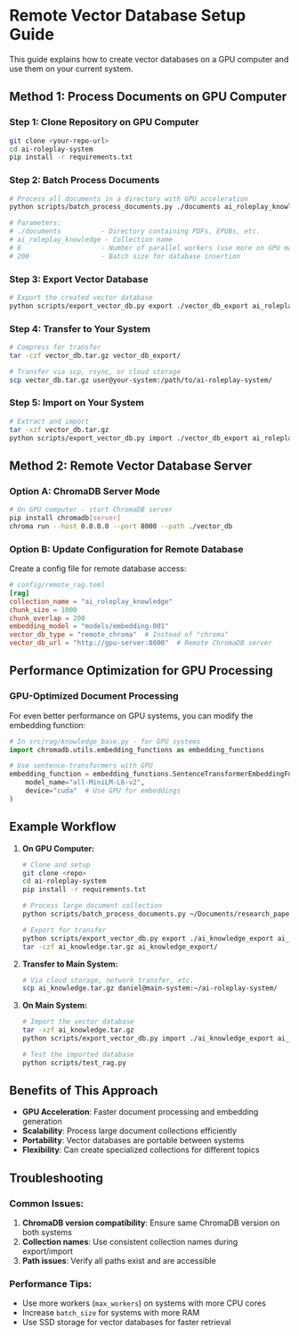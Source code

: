 # Remote Vector Database Setup Guide

This guide explains how to create vector databases on a GPU computer and use them on your current system.

## Method 1: Process Documents on GPU Computer

### Step 1: Clone Repository on GPU Computer
```bash
git clone <your-repo-url>
cd ai-roleplay-system
pip install -r requirements.txt
```

### Step 2: Batch Process Documents
```bash
# Process all documents in a directory with GPU acceleration
python scripts/batch_process_documents.py ./documents ai_roleplay_knowledge 8 200

# Parameters:
# ./documents          - Directory containing PDFs, EPUBs, etc.
# ai_roleplay_knowledge - Collection name
# 8                    - Number of parallel workers (use more on GPU machine)
# 200                  - Batch size for database insertion
```

### Step 3: Export Vector Database
```bash
# Export the created vector database
python scripts/export_vector_db.py export ./vector_db_export ai_roleplay_knowledge
```

### Step 4: Transfer to Your System
```bash
# Compress for transfer
tar -czf vector_db.tar.gz vector_db_export/

# Transfer via scp, rsync, or cloud storage
scp vector_db.tar.gz user@your-system:/path/to/ai-roleplay-system/
```

### Step 5: Import on Your System
```bash
# Extract and import
tar -xzf vector_db.tar.gz
python scripts/export_vector_db.py import ./vector_db_export ai_roleplay_knowledge
```

## Method 2: Remote Vector Database Server

### Option A: ChromaDB Server Mode
```bash
# On GPU computer - start ChromaDB server
pip install chromadb[server]
chroma run --host 0.0.0.0 --port 8000 --path ./vector_db
```

### Option B: Update Configuration for Remote Database
Create a config file for remote database access:

```toml
# config/remote_rag.toml
[rag]
collection_name = "ai_roleplay_knowledge"
chunk_size = 1000
chunk_overlap = 200
embedding_model = "models/embedding-001"
vector_db_type = "remote_chroma"  # Instead of "chroma"
vector_db_url = "http://gpu-server:8000"  # Remote ChromaDB server
```

## Performance Optimization for GPU Processing

### GPU-Optimized Document Processing
For even better performance on GPU systems, you can modify the embedding function:

```python
# In src/rag/knowledge_base.py - for GPU systems
import chromadb.utils.embedding_functions as embedding_functions

# Use sentence-transformers with GPU
embedding_function = embedding_functions.SentenceTransformerEmbeddingFunction(
    model_name="all-MiniLM-L6-v2",
    device="cuda"  # Use GPU for embeddings
)
```

## Example Workflow

1. **On GPU Computer:**
   ```bash
   # Clone and setup
   git clone <repo>
   cd ai-roleplay-system
   pip install -r requirements.txt
   
   # Process large document collection
   python scripts/batch_process_documents.py ~/Documents/research_papers ai_knowledge 16 500
   
   # Export for transfer
   python scripts/export_vector_db.py export ./ai_knowledge_export ai_knowledge
   tar -czf ai_knowledge.tar.gz ai_knowledge_export/
   ```

2. **Transfer to Main System:**
   ```bash
   # Via cloud storage, network transfer, etc.
   scp ai_knowledge.tar.gz daniel@main-system:~/ai-roleplay-system/
   ```

3. **On Main System:**
   ```bash
   # Import the vector database
   tar -xzf ai_knowledge.tar.gz
   python scripts/export_vector_db.py import ./ai_knowledge_export ai_knowledge
   
   # Test the imported database
   python scripts/test_rag.py
   ```

## Benefits of This Approach

- **GPU Acceleration**: Faster document processing and embedding generation
- **Scalability**: Process large document collections efficiently
- **Portability**: Vector databases are portable between systems
- **Flexibility**: Can create specialized collections for different topics

## Troubleshooting

### Common Issues:
1. **ChromaDB version compatibility**: Ensure same ChromaDB version on both systems
2. **Collection names**: Use consistent collection names during export/import
3. **Path issues**: Verify all paths exist and are accessible

### Performance Tips:
- Use more workers (`max_workers`) on systems with more CPU cores
- Increase `batch_size` for systems with more RAM
- Use SSD storage for vector databases for faster retrieval
